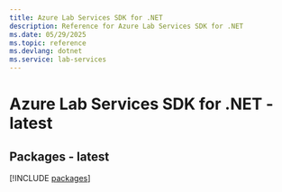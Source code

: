 ```yaml
---
title: Azure Lab Services SDK for .NET
description: Reference for Azure Lab Services SDK for .NET
ms.date: 05/29/2025
ms.topic: reference
ms.devlang: dotnet
ms.service: lab-services
---
```

# Azure Lab Services SDK for .NET - latest
## Packages - latest
[!INCLUDE [packages](lab-services-index.md)]